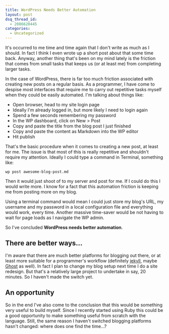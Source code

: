 ```yaml
---
title: WordPress Needs Better Automation
layout: post
dsq_thread_id:
  - 2086620445
categories:
  - Uncategorized
---
```


It's occurred to me time and time again that I don't write as much as I should. In fact I think I even wrote up a short post about that some time back. Anyway, another thing that's been on my mind lately is the friction that comes from small tasks that keeps us (or at least me) from completing larger tasks.

In the case of WordPress, there is far too much friction associated with creating new posts on a regular basis. As a programmer, I have come to despise most interfaces that require me to carry out repetitive tasks myself when they could be easily automated. I'm talking about things like:

* Open browser, head to my site login page
* Ideally I'm already logged in, but more likely I need to login again
* Spend a few seconds remembering my password
* In the WP dashboard, click on New > Post
* Copy and paste the title from the blog post I just finished
* Copy and paste the content as Markdown into the WP editor
* Hit publish

<!--more-->

That's the basic procedure when it comes to creating a new post, at least for me. The issue is that most of this is really repetitive and shouldn't require my attention. Ideally I could type a command in Terminal, something like:

```
wp post awesome-blog-post.md
```

Then it would just shoot of to my server and post for me. If I could do this I would write more. I know for a fact that this automation friction is keeping me from posting more on my blog.

Using a terminal command would mean I could just store my blog's URL, my username and my password in a local configuration file and everything would work, every time. Another massive time-saver would be not having to wait for page loads as I navigate the WP admin.

So I've concluded **WordPress needs better automation**.

## There are better ways&#8230;

I'm aware that there are much better platforms for blogging out there, or at least more suitable for a programmer's workflow (definitely [jekyll][1], maybe [Ghost][2] as well). In fact I plan to change my blog setup next time I do a site redesign. But that's a relatively large project to undertake in say, 20 minutes. So I haven't made the switch yet.

## An opportunity

So in the end I've also come to the conclusion that this would be something very useful to build myself. Since I recently started using Ruby this could be a good opportunity to make something useful from scratch with the language. Still, the same reason I haven't switched blogging platforms hasn't changed: where does one find the time&#8230;?

[1]: http://jekyllrb.com/
[2]: https://ghost.org/
